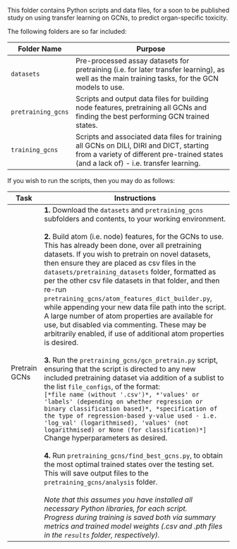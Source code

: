 This folder contains Python scripts and data files, for a soon to be published study on using transfer learning on GCNs, to predict organ-specific toxicity.

The following folders are so far included:

| Folder Name | Purpose |
|----------|---------|
| `datasets` | Pre-processed assay datasets for pretraining (i.e. for later transfer learning), as well as the main training tasks, for the GCN models to use. |
| `pretraining_gcns` | Scripts and output data files for building node features, pretraining all GCNs and finding the best performing GCN trained states. |
| `training_gcns` | Scripts and associated data files for training all GCNs on DILI, DIRI and DICT, starting from a variety of different pre-trained states (and a lack of) - i.e. transfer learning. |

If you wish to run the scripts, then you may do as follows:

| Task | Instructions |
|----------|---------|
| Pretrain GCNs | **1.** Download the `datasets` and `pretraining_gcns` subfolders and contents, to your working environment.<br><br>**2.** Build atom (i.e. node) features, for the GCNs to use. This has already been done, over all pretraining datasets. If you wish to pretrain on novel datasets, then ensure they are placed as csv files in the `datasets/pretraining_datasets` folder, formatted as per the other csv file datasets in that folder, and then re-run `pretraining_gcns/atom_features_dict_builder.py`, while appending your new data file path into the script. A large number of atom properties are available for use, but disabled via commenting. These may be arbitrarily enabled, if use of additional atom properties is desired.<br><br>**3.** Run the `pretraining_gcns/gcn_pretrain.py` script, ensuring that the script is directed to any new included pretraining dataset via addition of a sublist to the list `file_configs`, of the format:<br>`[*file name (without '.csv')*, *'values' or 'labels' (depending on whether regression or binary classification based)*, *specification of the type of regression-based y-value used - i.e. 'log_val' (logarithmised), 'values' (not logarithmised) or None (for classification)*]`<br>Change hyperparameters as desired.<br><br>**4.** Run `pretraining_gcns/find_best_gcns.py`, to obtain the most optimal trained states over the testing set. This will save output files to the `pretraining_gcns/analysis` folder.<br><br>*Note that this assumes you have installed all necessary Python libraries, for each script.*<br>*Progress during training is saved both via summary metrics and trained model weights (.csv and .pth files in the `results` folder, respectively).* |
